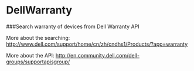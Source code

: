 # DellWarranty

###Search warranty of devices from Dell Warranty API

More about the searching: http://www.dell.com/support/home/cn/zh/cndhs1/Products/?app=warranty

More about the API: http://en.community.dell.com/dell-groups/supportapisgroup/
